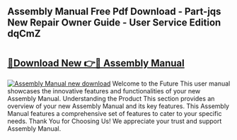## Assembly Manual Free Pdf Download - Part-jqs New Repair Owner Guide - User Service Edition dqCmZ

# <h2><a href="http://bc40909.oget.top/?id=Assembly+Manual">🔗Download New 👉🔴 Assembly Manual</a></h2>

[![Assembly Manual new download](https://i.imgur.com/5g1atiW.png)](http://bc40909.oget.top/?id=Assembly+Manual)
Welcome to the Future This user manual showcases the innovative features and functionalities of your new Assembly Manual. Understanding the Product This section provides an overview of your new Assembly Manual and its key features. This Assembly Manual features a comprehensive set of features to cater to your specific needs. Thank You for Choosing Us! We appreciate your trust and support Assembly Manual.
